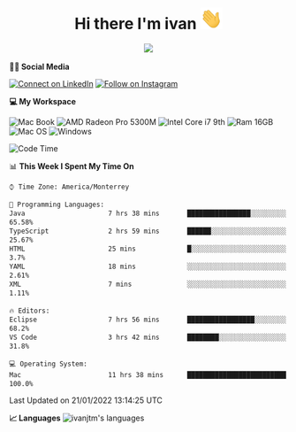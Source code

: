 <h1 align="center">Hi there I'm ivan <img src="https://raw.githubusercontent.com/ABSphreak/ABSphreak/master/gifs/Hi.gif" width="40px" /></h1>
<div align="center">
<img src="http://github-readme-streak-stats.herokuapp.com?user=ivanjtm&hide_border=true&background=00000000&border=FFFFFF00&sideNums=A8A8A8&sideLabels=A8A8A8&currStreakNum=FFC93C&dates=A8A8A8)](https://git.io/streak-stats"/>
</div>

**👦🏻 Social Media**

[![Connect on LinkedIn](https://img.shields.io/badge/LinkedIn-%230077B5.svg?&style=flat-square&logo=linkedin&logoColor=white)](https://www.linkedin.com/in/ivanjtm)
[![Follow on Instagram](https://img.shields.io/badge/Instagram-E4405F?style=flat-square&logo=instagram&logoColor=white)](https://www.instagram.com/ivanjtm)

**💻 My Workspace**

![Mac Book](https://img.shields.io/badge/Apple-MacBook_Pro_2019-999999?style=flat-square&logo=apple&logoColor=white)
![AMD Radeon Pro 5300M](https://img.shields.io/badge/AMD-Radeon_Pro_5300M-ED1C24?style=flat-square&logo=amd&logoColor=white)
![Intel Core i7 9th](https://img.shields.io/badge/Intel-Core_i7_9th-0071C5?style=flat-square&logo=intel&logoColor=white)
![Ram 16GB](https://img.shields.io/badge/RAM-16GB-230071C5?style=flat-square&logoColor=white)
![Mac OS](https://img.shields.io/badge/Mac%20OS-000000?style=flat-square&logo=apple&logoColor=white)
![Windows](https://img.shields.io/badge/Windows-0078D6?style=flat-square&logo=windows&logoColor=white)


<!--START_SECTION:waka-->
![Code Time](http://img.shields.io/badge/Code%20Time-559%20hrs%2055%20mins-blue)

📊 **This Week I Spent My Time On** 

```text
⌚︎ Time Zone: America/Monterrey

💬 Programming Languages: 
Java                     7 hrs 38 mins       ████████████████░░░░░░░░░   65.58% 
TypeScript               2 hrs 59 mins       ██████░░░░░░░░░░░░░░░░░░░   25.67% 
HTML                     25 mins             █░░░░░░░░░░░░░░░░░░░░░░░░   3.7% 
YAML                     18 mins             ░░░░░░░░░░░░░░░░░░░░░░░░░   2.61% 
XML                      7 mins              ░░░░░░░░░░░░░░░░░░░░░░░░░   1.11%

🔥 Editors: 
Eclipse                  7 hrs 56 mins       █████████████████░░░░░░░░   68.2% 
VS Code                  3 hrs 42 mins       ████████░░░░░░░░░░░░░░░░░   31.8%

💻 Operating System: 
Mac                      11 hrs 38 mins      █████████████████████████   100.0%

```


 Last Updated on 21/01/2022 13:14:25 UTC
<!--END_SECTION:waka-->
**📈 Languages**
 ![ivanjtm's languages](https://wakatime.com/share/@ivanjtm/a32f83c6-d0c9-49a4-a5ae-d0440b950377.svg)
